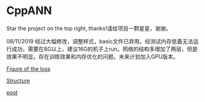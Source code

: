 # CppANN
Star the project on the top right, thanks!请给项目一颗星星，谢谢。

08/11/2019 经过大幅修改，调整样式，basic文件已弃用。经测试内存低着无法运行成功，需要在8G以上，建议16G的机子上run。网络的结构多增加了两层，但是效果不明显。存在训练效果和内存优化的问题。未来计划加入GPU版本。

[Figure of the loss](http://libraneptune.byethost24.com/wordpress/wp-content/uploads/2019/11/newplot1.png)

[Structure](http://libraneptune.byethost24.com/wordpress/wp-content/uploads/2019/11/ANN-1024x547.jpg)

[post](http://libraneptune.byethost24.com/wordpress/2019/11/02/simple-ann-realized-in-cpp-without-any-dl-framework/)
